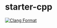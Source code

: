 # starter-cpp

[![Clang Format](https://github.com/Dup4/starter-cpp/actions/workflows/clang_format.yml/badge.svg)](https://github.com/Dup4/starter-cpp/actions/workflows/clang_format.yml)
